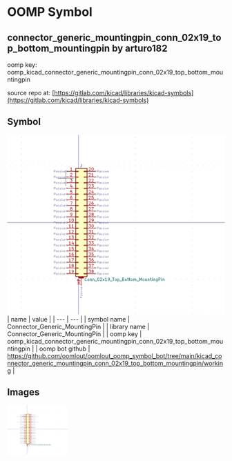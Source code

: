 # OOMP Symbol  
## connector_generic_mountingpin_conn_02x19_top_bottom_mountingpin  by arturo182  
  
oomp key: oomp_kicad_connector_generic_mountingpin_conn_02x19_top_bottom_mountingpin  
  
source repo at: [https://gitlab.com/kicad/libraries/kicad-symbols](https://gitlab.com/kicad/libraries/kicad-symbols)  
## Symbol  
  
[![working.png](working_600.png)](working.png)  
| name | value | 
| --- | --- | 
| symbol name | Connector_Generic_MountingPin | 
| library name | Connector_Generic_MountingPin | 
| oomp key | oomp_kicad_connector_generic_mountingpin_conn_02x19_top_bottom_mountingpin | 
| oomp bot github | https://github.com/oomlout/oomlout_oomp_symbol_bot/tree/main/kicad_connector_generic_mountingpin_conn_02x19_top_bottom_mountingpin/working | 
## Images  
  
[![working.png](working_140.png)](working.png)  
